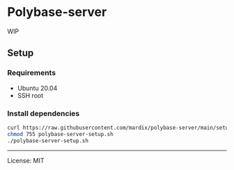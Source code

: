# Polybase-server
WIP

## Setup

### Requirements

- Ubuntu 20.04
- SSH root

### Install dependencies

```sh
curl https://raw.githubusercontent.com/mardix/polybase-server/main/setup.sh > polybase-server-setup.sh
chmod 755 polybase-server-setup.sh
./polybase-server-setup.sh
```

---

License: MIT
